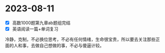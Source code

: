 # 2023-08-11

* [X] 高数1000题第九章ab题组完结
* [X] 英语阅读一篇+单词复习

冷静，克制，不必换位思考，不必有任何情绪，生命很宝贵，所以要去关注那些正面的人和事，去做自己想做的事，不必与傻逼计较。
